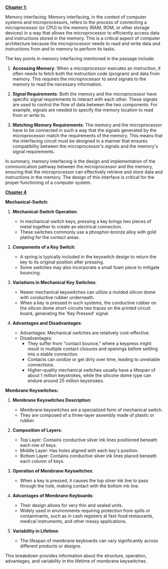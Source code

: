 **<u>Chapter 1:</u>**

Memory interfacing: Memory interfacing, in the context of computer systems and microprocessors, refers to the process of connecting a microprocessor (or CPU) to the memory (RAM, ROM, or other storage devices) in a way that allows the microprocessor to efficiently access data and instructions stored in the memory. This is a critical aspect of computer architecture because the microprocessor needs to read and write data and instructions from and to memory to perform its tasks.

The key points in memory interfacing mentioned in the passage include:

1. **Accessing Memory**: When a microprocessor executes an instruction, it often needs to fetch both the instruction code (program) and data from memory. This requires the microprocessor to send signals to the memory to read the necessary information.

2. **Signal Requirements**: Both the memory and the microprocessor have specific signal requirements to interact with each other. These signals are used to control the flow of data between the two components. For example, signals are needed to specify the memory location to read from or write to.

3. **Matching Memory Requirements**: The memory and the microprocessor have to be connected in such a way that the signals generated by the microprocessor match the requirements of the memory. This means that the interfacing circuit must be designed in a manner that ensures compatibility between the microprocessor's signals and the memory's signal requirements.

In summary, memory interfacing is the design and implementation of the communication pathway between the microprocessor and the memory, ensuring that the microprocessor can effectively retrieve and store data and instructions in the memory. The design of this interface is critical for the proper functioning of a computer system.



**<u>Chapter 4</u>**

**Mechanical-Switch:**

1. **Mechanical-Switch Operation**:
   
   - In mechanical-switch keys, pressing a key brings two pieces of metal together to create an electrical connection.
   - These switches commonly use a phosphor-bronze alloy with gold plating for the contact areas.

2. **Components of a Key Switch**:
   
   - A spring is typically included in the keyswitch design to return the key to its original position after pressing.
   - Some switches may also incorporate a small foam piece to mitigate bouncing.

3. **Variations in Mechanical Key Switches**:
   
   - Newer mechanical keyswitches can utilize a molded silicon dome with conductive rubber underneath.
   - When a key is pressed in such systems, the conductive rubber on the silicon dome short-circuits two traces on the printed circuit board, generating the 'Key Pressed' signal.

4. **Advantages and Disadvantages**:
   
   - Advantages: Mechanical switches are relatively cost-effective.
   - Disadvantages: 
     - They suffer from "contact bounce," where a keypress might result in multiple contact closures and openings before settling into a stable connection.
     - Contacts can oxidize or get dirty over time, leading to unreliable connections.
     - Higher-quality mechanical switches usually have a lifespan of about 1 million keystrokes, while the silicone dome type can endure around 25 million keystrokes.



**Membrane Keyswitches:**

1. **Membrane Keyswitches Description**:
   
   - Membrane keyswitches are a specialized form of mechanical switch.
   - They are composed of a three-layer assembly made of plastic or rubber.

2. **Composition of Layers**:
   
   - Top Layer: Contains conductive silver ink lines positioned beneath each row of keys.
   - Middle Layer: Has holes aligned with each key's position.
   - Bottom Layer: Contains conductive silver ink lines placed beneath each column of keys.

3. **Operation of Membrane Keyswitches**:
   
   - When a key is pressed, it causes the top silver ink line to pass through the hole, making contact with the bottom ink line.

4. **Advantages of Membrane Keyboards**:
   
   - Their design allows for very thin and sealed units.
   - Widely used in environments requiring protection from spills or contaminants, such as in cash registers at fast-food restaurants, medical instruments, and other messy applications.

5. **Variability in Lifetime**:
   
   - The lifespan of membrane keyboards can vary significantly across different products or designs.

This breakdown provides information about the structure, operation, advantages, and variability in the lifetime of membrane keyswitches.
